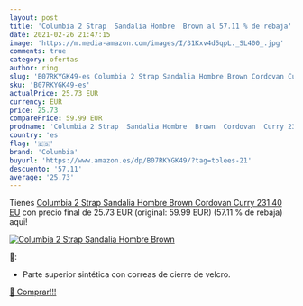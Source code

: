 ```yaml
---
layout: post
title: 'Columbia 2 Strap  Sandalia Hombre  Brown al 57.11 % de rebaja'
date: 2021-02-26 21:47:15
image: 'https://m.media-amazon.com/images/I/31Kxv4d5qpL._SL400_.jpg'
comments: true
category: ofertas
author: ring
slug: 'B07RKYGK49-es Columbia 2 Strap Sandalia Hombre Brown Cordovan Curry 231...'
sku: 'B07RKYGK49-es'
actualPrice: 25.73 EUR
currency: EUR
price: 25.73
comparePrice: 59.99 EUR
prodname: 'Columbia 2 Strap  Sandalia Hombre  Brown  Cordovan  Curry 231   40 EU'
country: 'es'
flag: '🇪🇸'
brand: 'Columbia'
buyurl: 'https://www.amazon.es/dp/B07RKYGK49/?tag=tolees-21'
descuento: '57.11'
average: '25.73'
---
```


Tienes [Columbia 2 Strap  Sandalia Hombre  Brown  Cordovan  Curry 231   40 EU](https://www.amazon.es/dp/B07RKYGK49/?tag=tolees-21) con precio final de  25.73 EUR (original: 59.99 EUR) (57.11 %  de rebaja) aqui!

[![Columbia 2 Strap  Sandalia Hombre  Brown](https://m.media-amazon.com/images/I/31Kxv4d5qpL._SL400_.jpg)](https://www.amazon.es/dp/B07RKYGK49/?tag=tolees-21)

🔎:

- Parte superior sintética con correas de cierre de velcro.

[🛒 Comprar!!!](https://www.amazon.es/dp/B07RKYGK49/?tag=tolees-21)

